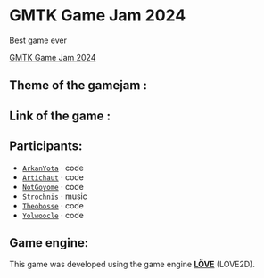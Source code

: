 # GMTK Game Jam 2024
Best game ever

[GMTK Game Jam 2024](https://itch.io/jam/gmtk-2023)

## Theme of the gamejam : 

## Link of the game :

## Participants:
- [`ArkanYota`](https://github.com/arkanyota) · code
- [`Artichaut`](https://github.com/LeSeulArtichaut) · code
- [`NotGoyome`](https://github.com/notgoyome) · code
- [`Strochnis`](https://on.soundcloud.com/wk1kdJsHbH2m8tLZ8) · music
- [`Theobosse`](https://github.com/TheodoreBillotte) · code
- [`Yolwoocle`](https://github.com/Yolwoocle) · code

## Game engine:

This game was developed using the game engine [**LÖVE**](https://love2d.org) (LOVE2D).